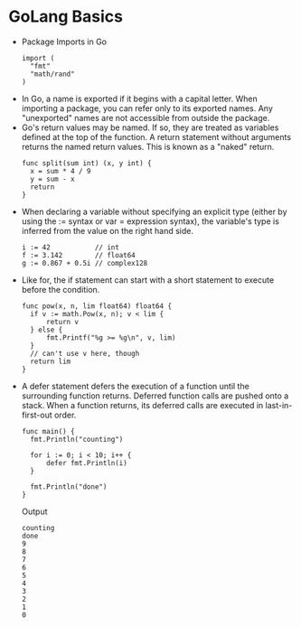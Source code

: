 # GoLang Basics

* Package Imports in Go
  ```
  import (
	"fmt"
	"math/rand"
  )
  ```
* In Go, a name is exported if it begins with a capital letter. When importing a package, you can refer only to its exported names. Any "unexported" names are not accessible from outside the package.
* Go's return values may be named. If so, they are treated as variables defined at the top of the function. A return statement without arguments returns the named return values. This is known as a "naked" return.
  ```
  func split(sum int) (x, y int) {
    x = sum * 4 / 9
    y = sum - x
    return
  }
  ```
* When declaring a variable without specifying an explicit type (either by using the := syntax or var = expression syntax), the variable's type is inferred from the value on the right hand side.
  ```
  i := 42           // int
  f := 3.142        // float64
  g := 0.867 + 0.5i // complex128
  ```
* Like for, the if statement can start with a short statement to execute before the condition.
  ```
  func pow(x, n, lim float64) float64 {
  	if v := math.Pow(x, n); v < lim {
  		return v
  	} else {
  		fmt.Printf("%g >= %g\n", v, lim)
  	}
  	// can't use v here, though
  	return lim
  }
  ```
* A defer statement defers the execution of a function until the surrounding function returns. Deferred function calls are pushed onto a stack. When a function returns, its deferred calls are executed in last-in-first-out order.
  ```
  func main() {
  	fmt.Println("counting")
  
  	for i := 0; i < 10; i++ {
  		defer fmt.Println(i)
  	}
  
  	fmt.Println("done")
  }
  ```
  Output
  ```
  counting
  done
  9
  8
  7
  6
  5
  4
  3
  2
  1
  0
  ```
